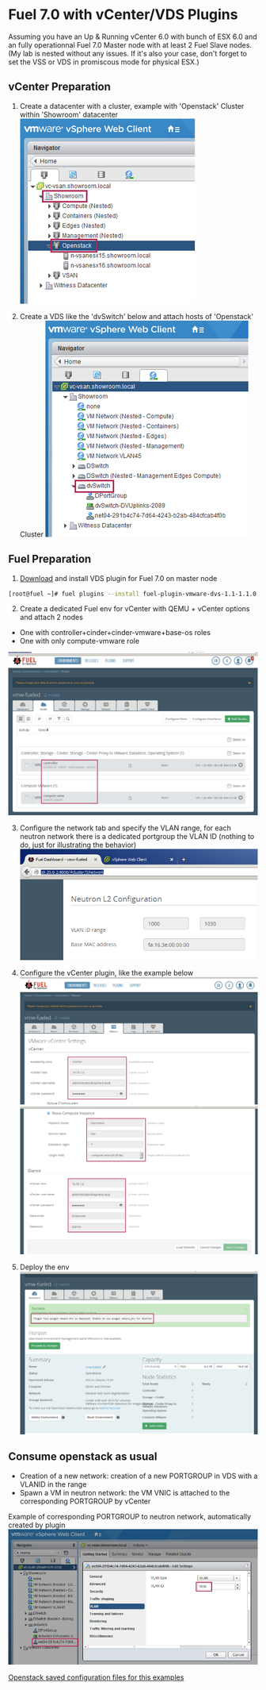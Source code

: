 # Fuel 7.0 with vCenter/VDS Plugins 

Assuming you have an Up & Running vCenter 6.0 with bunch of ESX 6.0 and an fully operationnal Fuel 7.0 Master node with at least 2 Fuel Slave nodes. (My lab is nested without any issues. If it's also your case, don't forget to set the VSS or VDS in promiscous mode for physical ESX.)

## vCenter Preparation

1. Create a datacenter with a cluster, example with 'Openstack' Cluster within 'Showroom' datacenter
![](docs/vcenter-cluster-openstack.png)

2. Create a VDS like the 'dvSwitch' below and attach hosts of 'Openstack' Cluster
![](docs/vcenter-dvswitch.png)

## Fuel Preparation

1. [Download](http://plugins.mirantis.com/repository/f/u/fuel-plugin-vmware-dvs/fuel-plugin-vmware-dvs-1.1-1.1.0-1.noarch.rpm) and install VDS plugin for Fuel 7.0 on master node 
 ```bash
 [root@fuel ~]# fuel plugins --install fuel-plugin-vmware-dvs-1.1-1.1.0-1.noarch.rpm
 ```

2. Create a dedicated Fuel env for vCenter with QEMU + vCenter options and attach 2 nodes
  * One with controller+cinder+cinder-vmware+base-os roles
  * One with only compute-vmware role
   
![](docs/fuel-nodes.png)

3. Configure the network tab and specify the VLAN range, for each neutron network there is a dedicated portgroup the VLAN ID (nothing to do, just for illustrating the behavior)
![](docs/fuel-network-settings.png)

4. Configure the vCenter plugin, like the example below
![](docs/fuel-vcenter-conf-plugin.png)
![](docs/fuel-vcenter-conf-plugin-nova-glance.png)

5. Deploy the env
![](docs/fuel-deployment.png)

## Consume openstack as usual
  * Creation of a new network: creation of a new PORTGROUP in VDS with a VLANID in the range
  * Spawn a VM in neutron network: the VM VNIC is attached to the corresponding PORTGROUP by vCenter

Example of corresponding PORTGROUP to neutron network, automatically created by plugin
![](docs/vcenter-new-portgroup.png)

[Openstack saved configuration files for this examples](scripts/vmw-fuel-dvs.tgz)

